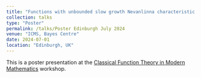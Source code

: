 ```yaml
---
title: "Functions with unbounded slow growth Nevanlinna characteristic on the upper half-plane"
collection: talks
type: "Poster"
permalink: /talks/Poster Edinburgh July 2024
venue: "ICMS, Bayes Centre"
date: 2024-07-01
location: "Edinburgh, UK"
---
```

This is a poster presentation at the [Classical Function Theory in Modern Mathematics](https://www.icms.org.uk/workshops/2024/classical-function-theory-modern-mathematics) workshop.
